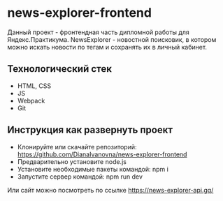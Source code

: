# news-explorer-frontend
Данный проект - фронтендная часть дипломной работы для Яндекс.Практикума. NewsExplorer - новостной поисковик, в котором можно искать новости по тегам и сохранять их в личный кабинет.

## Технологический стек
- HTML, CSS
- JS
- Webpack
- Git

## Инструкция как развернуть проект
- Клонируйте или скачайте репозиторий: https://github.com/DianaIvanovna/news-explorer-frontend
- Предварительно установите node.js
- Установите необходимые пакеты командой: npm i
- Запустите сервер командой: npm run dev

Или сайт можно посмотреть по ссылке https://news-explorer-api.gq/
